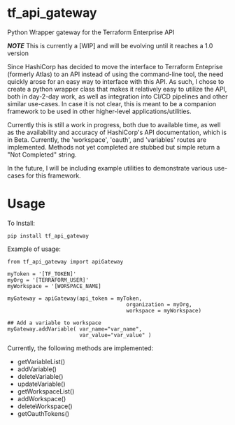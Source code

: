 # tf_api_gateway
Python Wrapper gateway for the Terraform Enterprise API

***NOTE*** This is currently a [WIP] and will be evolving until it reaches a 1.0 version

Since HashiCorp has decided to move the interface to Terraform Enteprise (formerly Atlas) to an API instead of using the command-line tool, the need quickly arose for an easy way to interface with this API. As such, I chose to create a python wrapper class that makes it relatively easy to utilize the API, both in day-2-day work, as well as integration into CI/CD pipelines and other similar use-cases. In case it is not clear, this is meant to be a companion framework to be used in other higher-level applications/utilities.

Currently this is still a work in progress, both due to available time, as well as the availability and accuracy of HashiCorp's API documentation, which is in Beta. Currently, the 'workspace', 'oauth', and 'variables' routes are implemented. Methods not yet completed are stubbed but simple return a "Not Completed" string.

In the future, I will be including example utilities to demonstrate various use-cases for this framework.

# Usage

To Install:

```
pip install tf_api_gateway
```

Example of usage:

```
from tf_api_gateway import apiGateway

myToken = '[TF_TOKEN]'
myOrg = '[TERRAFORM_USER]'
myWorkspace = '[WORSPACE_NAME]

myGateway = apiGateway(api_token = myToken, 
                                      organization = myOrg, 
                                      workspace = myWorkspace)

## Add a variable to workspace
myGateway.addVariable( var_name="var_name", 
                       var_value="var_value" )
```

Currently, the following methods are implemented:
* getVariableList()
* addVariable()
* deleteVariable()
* updateVariable()
* getWorkspaceList()
* addWorkspace()
* deleteWorkspace()
* getOauthTokens()
